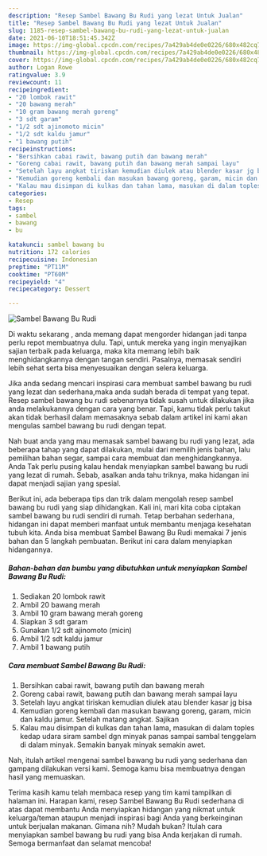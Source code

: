 ```yaml
---
description: "Resep Sambel Bawang Bu Rudi yang lezat Untuk Jualan"
title: "Resep Sambel Bawang Bu Rudi yang lezat Untuk Jualan"
slug: 1185-resep-sambel-bawang-bu-rudi-yang-lezat-untuk-jualan
date: 2021-06-10T18:51:45.342Z
image: https://img-global.cpcdn.com/recipes/7a429ab4de0e0226/680x482cq70/sambel-bawang-bu-rudi-foto-resep-utama.jpg
thumbnail: https://img-global.cpcdn.com/recipes/7a429ab4de0e0226/680x482cq70/sambel-bawang-bu-rudi-foto-resep-utama.jpg
cover: https://img-global.cpcdn.com/recipes/7a429ab4de0e0226/680x482cq70/sambel-bawang-bu-rudi-foto-resep-utama.jpg
author: Logan Rowe
ratingvalue: 3.9
reviewcount: 11
recipeingredient:
- "20 lombok rawit"
- "20 bawang merah"
- "10 gram bawang merah goreng"
- "3 sdt garam"
- "1/2 sdt ajinomoto micin"
- "1/2 sdt kaldu jamur"
- "1 bawang putih"
recipeinstructions:
- "Bersihkan cabai rawit, bawang putih dan bawang merah"
- "Goreng cabai rawit, bawang putih dan bawang merah sampai layu"
- "Setelah layu angkat tiriskan kemudian diulek atau blender kasar jg bisa"
- "Kemudian goreng kembali dan masukan bawang goreng, garam, micin dan kaldu jamur. Setelah matang angkat. Sajikan"
- "Kalau mau disimpan di kulkas dan tahan lama, masukan di dalam toples kedap udara siram sambel dgn minyak panas sampai sambal tenggelam di dalam minyak. Semakin banyak minyak semakin awet."
categories:
- Resep
tags:
- sambel
- bawang
- bu

katakunci: sambel bawang bu 
nutrition: 172 calories
recipecuisine: Indonesian
preptime: "PT11M"
cooktime: "PT60M"
recipeyield: "4"
recipecategory: Dessert

---
```



![Sambel Bawang Bu Rudi](https://img-global.cpcdn.com/recipes/7a429ab4de0e0226/680x482cq70/sambel-bawang-bu-rudi-foto-resep-utama.jpg)

Di waktu  sekarang , anda memang dapat mengorder hidangan jadi tanpa perlu repot membuatnya dulu. Tapi, untuk mereka yang ingin menyajikan sajian terbaik pada keluarga, maka kita memang lebih baik menghidangkannya dengan tangan sendiri. Pasalnya, memasak sendiri lebih sehat serta bisa menyesuaikan dengan selera keluarga.

Jika anda sedang mencari inspirasi cara membuat sambel bawang bu rudi yang lezat dan sederhana,maka anda sudah berada di tempat yang tepat. Resep sambel bawang bu rudi  sebenarnya tidak susah untuk dilakukan jika anda melakukannya dengan cara yang benar. Tapi, kamu tidak perlu takut akan tidak berhasil dalam memasaknya 
sebab dalam artikel ini kami akan mengulas sambel bawang bu rudi dengan tepat.  



Nah buat anda yang mau memasak sambel bawang bu rudi yang lezat, ada beberapa tahap yang dapat dilakukan, mulai dari memilih jenis bahan, lalu pemilihan bahan segar, sampai cara membuat dan menghidangkannya. Anda Tak perlu pusing kalau hendak menyiapkan sambel bawang bu rudi yang lezat di rumah. Sebab, asalkan anda  tahu triknya, maka hidangan ini dapat menjadi sajian yang spesial.

Berikut ini, ada beberapa tips dan trik dalam mengolah resep sambel bawang bu rudi yang siap dihidangkan. Kali ini, mari kita coba ciptakan sambel bawang bu rudi sendiri di rumah. Tetap berbahan sederhana, hidangan ini dapat memberi manfaat untuk membantu menjaga kesehatan tubuh kita. Anda bisa membuat Sambel Bawang Bu Rudi memakai 7 jenis bahan dan 5 langkah pembuatan. Berikut ini cara dalam menyiapkan hidangannya.

<!--inarticleads1-->

##### Bahan-bahan dan bumbu yang dibutuhkan untuk menyiapkan Sambel Bawang Bu Rudi:

1. Sediakan 20 lombok rawit
1. Ambil 20 bawang merah
1. Ambil 10 gram bawang merah goreng
1. Siapkan 3 sdt garam
1. Gunakan 1/2 sdt ajinomoto (micin)
1. Ambil 1/2 sdt kaldu jamur
1. Ambil 1 bawang putih




<!--inarticleads2-->

##### Cara membuat Sambel Bawang Bu Rudi:

1. Bersihkan cabai rawit, bawang putih dan bawang merah
1. Goreng cabai rawit, bawang putih dan bawang merah sampai layu
1. Setelah layu angkat tiriskan kemudian diulek atau blender kasar jg bisa
1. Kemudian goreng kembali dan masukan bawang goreng, garam, micin dan kaldu jamur. Setelah matang angkat. Sajikan
1. Kalau mau disimpan di kulkas dan tahan lama, masukan di dalam toples kedap udara siram sambel dgn minyak panas sampai sambal tenggelam di dalam minyak. Semakin banyak minyak semakin awet.




Nah, itulah artikel mengenai  sambel bawang bu rudi  yang sederhana dan gampang dilakukan versi kami. Semoga kamu bisa membuatnya dengan hasil yang memuaskan. 

Terima kasih kamu telah membaca resep yang tim kami tampilkan di halaman ini. Harapan kami, resep  Sambel Bawang Bu Rudi sederhana di atas dapat membantu Anda menyiapkan hidangan yang nikmat untuk keluarga/teman ataupun menjadi inspirasi bagi Anda yang berkeinginan untuk berjualan makanan. Gimana nih? Mudah bukan? Itulah cara menyiapkan sambel bawang bu rudi yang bisa Anda kerjakan di rumah. Semoga bermanfaat dan selamat mencoba!

